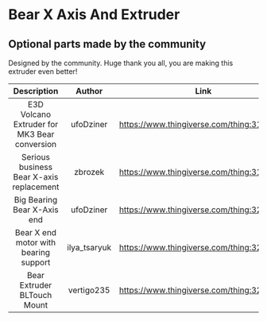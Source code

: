 # Bear X Axis And Extruder

## Optional parts made by the community

Designed by the community. Huge thank you all, you are making this extruder even better!

| Description | Author | Link |
|:-----------:|:------:|:----:|
| E3D Volcano Extruder for MK3 Bear conversion | ufoDziner | https://www.thingiverse.com/thing:3166998 |
| Serious business Bear X-axis replacement | zbrozek | https://www.thingiverse.com/thing:3194456 |
| Big Bearing Bear X-Axis end | ufoDziner | https://www.thingiverse.com/thing:3243705 |
| Bear X end motor with bearing support | ilya_tsaryuk | https://www.thingiverse.com/thing:3249583 |
| Bear Extruder BLTouch Mount | vertigo235 | https://www.thingiverse.com/thing:3251530 |

